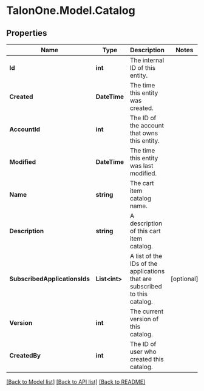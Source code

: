 # TalonOne.Model.Catalog
## Properties

Name | Type | Description | Notes
------------ | ------------- | ------------- | -------------
**Id** | **int** | The internal ID of this entity. | 
**Created** | **DateTime** | The time this entity was created. | 
**AccountId** | **int** | The ID of the account that owns this entity. | 
**Modified** | **DateTime** | The time this entity was last modified. | 
**Name** | **string** | The cart item catalog name. | 
**Description** | **string** | A description of this cart item catalog. | 
**SubscribedApplicationsIds** | **List&lt;int&gt;** | A list of the IDs of the applications that are subscribed to this catalog. | [optional] 
**Version** | **int** | The current version of this catalog. | 
**CreatedBy** | **int** | The ID of user who created this catalog. | 

[[Back to Model list]](../README.md#documentation-for-models) [[Back to API list]](../README.md#documentation-for-api-endpoints) [[Back to README]](../README.md)

